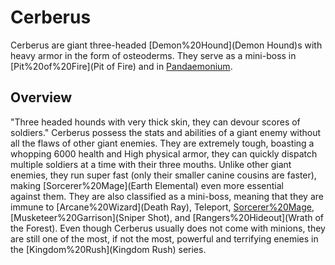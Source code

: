 # Cerberus

Cerberus are giant three-headed [Demon%20Hound](Demon Hound)s with heavy armor in the form of osteoderms. They serve as a mini-boss in [Pit%20of%20Fire](Pit of Fire) and in [Pandaemonium](Pandaemonium).
## Overview

"Three headed hounds with very thick skin, they can devour scores of soldiers."
Cerberus possess the stats and abilities of a giant enemy without all the flaws of other giant enemies. They are extremely tough, boasting a whopping 6000 health and High physical armor, they can quickly dispatch multiple soldiers at a time with their three mouths. Unlike other giant enemies, they run super fast (only their smaller canine cousins are faster), making [Sorcerer%20Mage](Earth Elemental) even more essential against them. They are also classified as a mini-boss, meaning that they are immune to [Arcane%20Wizard](Death Ray), Teleport, [Sorcerer%20Mage](Polymorph), [Musketeer%20Garrison](Sniper Shot), and [Rangers%20Hideout](Wrath of the Forest). Even though Cerberus usually does not come with minions, they are still one of the most, if not the most, powerful and terrifying enemies in the [Kingdom%20Rush](Kingdom Rush) series.